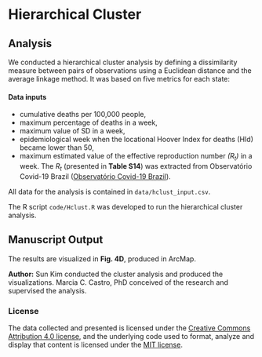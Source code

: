 # Hierarchical Cluster

## Analysis
We conducted a hierarchical cluster analysis by defining a dissimilarity measure between pairs of observations using a Euclidean distance and the average linkage method. It was based on five metrics for each state:

#### Data inputs
* cumulative deaths per 100,000 people, 
* maximum percentage of deaths in a week, 
* maximum value of SD in a week,
* epidemiological week when the locational Hoover Index for deaths (HId) became lower than 50, 
* maximum estimated value of the effective reproduction number *(R<sub>t</sub>)* in a week. The *R<sub>t</sub>* (presented in __Table S14__) was extracted from Observatório Covid-19 Brazil ([Observatório Covid-19 Brazil](https://covid19br.github.io/)). 

All data for the analysis is contained in `data/hclust_input.csv`.

The R script `code/Hclust.R` was developed to run the hierarchical cluster analysis.

## Manuscript Output
The results are visualized in  __Fig. 4D__, produced in ArcMap.

__Author:__ Sun Kim conducted the cluster analysis and produced the visualizations. Marcia C. Castro, PhD conceived of the research and supervised the analysis.


### License
The data collected and presented is licensed under the [Creative Commons Attribution 4.0 license](https://creativecommons.org/licenses/by/4.0/), and the underlying code used to format, analyze and display that content is licensed under the [MIT license](http://opensource.org/licenses/mit-license.php).